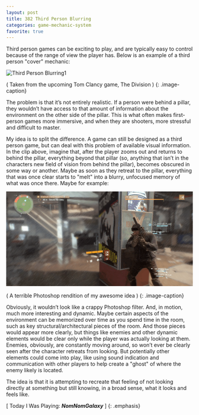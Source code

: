 ```yaml
---
layout: post
title: 382 Third Person Blurring
categories: game-mechanic-system
favorite: true
---
```

Third person games can be exciting to play, and are typically easy to control because of the range of view the player has. Below is an example of a third person "cover" mechanic:

![Third Person Blurring1](/img/games/382_Third_Person_Blurring_1.gif "ThirdPersonBlurring1")

( Taken from the upcoming Tom Clancy game, The Division )
{: .image-caption}

The problem is that it’s not entirely realistic.  If a person were behind a pillar, they wouldn’t have access to that amount of information about the environment on the other side of the pillar.  This is what often makes first-person games more immersive, and when they are shooters, more stressful and difficult to master.

My idea is to split the difference.  A game can still be designed as a third person game, but can deal with this problem of available visual information.  In the clip above, imagine that, after the player zooms out and returns to behind the pillar, everything beyond that pillar (so, anything that isn’t in the characters new field of vision from behind the pillar), becomes obscured in some way or another.  Maybe as soon as they retreat to the pillar, everything that was once clear starts to "melt" into a blurry, unfocused memory of what was once there. Maybe for example:

![Third Person Blurring2](/img/games/382_Third_Person_Blurring_2.png "ThirdPersonBlurring2")

( A terrible Photoshop rendition of my awesome idea )
{: .image-caption}

Obviously, it wouldn’t look like a crappy Photoshop filter.  And, in motion, much more interesting and dynamic.  Maybe certain aspects of the environment can be memorized over time as you spend time in the room, such as key structural/architectural pieces of the room.  And those pieces would appear more clearly, but things like enemies and other dynamic elements would be clear only while the player was actually looking at them.  Enemies, obviously, are constantly moving around, so won’t ever be clearly seen after the character retreats from looking.  But potentially other elements could come into play, like using sound indication and communication with other players to help create a "ghost" of where the enemy likely is located.

The idea is that it is attempting to recreate that feeling of not looking directly at something but still knowing, in a broad sense, what it looks and feels like.

[ Today I Was Playing: ***NomNomGalaxy*** ]
{: .emphasis}